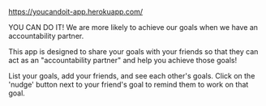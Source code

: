 https://youcandoit-app.herokuapp.com/

YOU CAN DO IT!
We are more likely to achieve our goals when we have an accountability partner.

This app is designed to share your goals with your friends so that they can act as an "accountability partner" and help you achieve those goals!

List your goals, add your friends, and see each other's goals. Click on the 'nudge' button next to your friend's goal to remind them to work on that goal.
